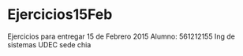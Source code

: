 # Ejercicios15Feb


Ejercicios para entregar 15 de Febrero 2015
Alumno: 561212155
Ing de sistemas UDEC sede chia
